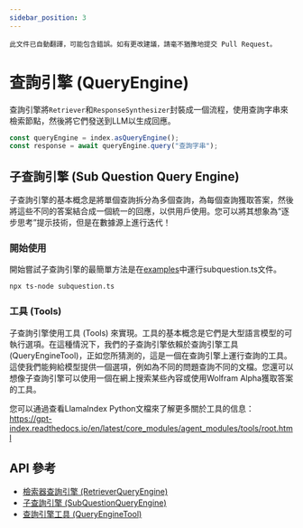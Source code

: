 ```yaml
---
sidebar_position: 3
---
```


`此文件已自動翻譯，可能包含錯誤。如有更改建議，請毫不猶豫地提交 Pull Request。`

# 查詢引擎 (QueryEngine)

查詢引擎將`Retriever`和`ResponseSynthesizer`封裝成一個流程，使用查詢字串來檢索節點，然後將它們發送到LLM以生成回應。

```typescript
const queryEngine = index.asQueryEngine();
const response = await queryEngine.query("查詢字串");
```

## 子查詢引擎 (Sub Question Query Engine)

子查詢引擎的基本概念是將單個查詢拆分為多個查詢，為每個查詢獲取答案，然後將這些不同的答案結合成一個統一的回應，以供用戶使用。您可以將其想象為“逐步思考”提示技術，但是在數據源上進行迭代！

### 開始使用

開始嘗試子查詢引擎的最簡單方法是在[examples](https://github.com/run-llama/LlamaIndexTS/blob/main/examples/subquestion.ts)中運行subquestion.ts文件。

```bash
npx ts-node subquestion.ts
```

### 工具 (Tools)

子查詢引擎使用工具 (Tools) 來實現。工具的基本概念是它們是大型語言模型的可執行選項。在這種情況下，我們的子查詢引擎依賴於查詢引擎工具 (QueryEngineTool)，正如您所猜測的，這是一個在查詢引擎上運行查詢的工具。這使我們能夠給模型提供一個選項，例如為不同的問題查詢不同的文檔。您還可以想像子查詢引擎可以使用一個在網上搜索某些內容或使用Wolfram Alpha獲取答案的工具。

您可以通過查看LlamaIndex Python文檔來了解更多關於工具的信息：https://gpt-index.readthedocs.io/en/latest/core_modules/agent_modules/tools/root.html

## API 參考

- [檢索器查詢引擎 (RetrieverQueryEngine)](../../api/classes/RetrieverQueryEngine.md)
- [子查詢引擎 (SubQuestionQueryEngine)](../../api/classes/SubQuestionQueryEngine.md)
- [查詢引擎工具 (QueryEngineTool)](../../api/interfaces/QueryEngineTool.md)

